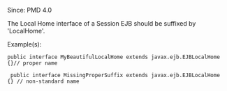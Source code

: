 Since: PMD 4.0

The Local Home interface of a Session EJB should be suffixed by 'LocalHome'.

Example(s):
```
public interface MyBeautifulLocalHome extends javax.ejb.EJBLocalHome {}// proper name

 public interface MissingProperSuffix extends javax.ejb.EJBLocalHome {}	// non-standard name
```
